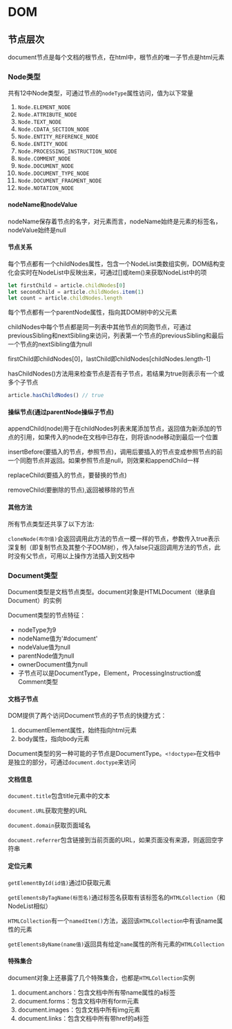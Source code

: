 # DOM

## 节点层次

document节点是每个文档的根节点，在html中，根节点的唯一子节点是html元素

### Node类型

共有12中Node类型，可通过节点的`nodeType`属性访问，值为以下常量

1. `Node.ELEMENT_NODE`
2. `Node.ATTRIBUTE_NODE`
3. `Node.TEXT_NODE`
4. `Node.CDATA_SECTION_NODE`
5. `Node.ENTITY_REFERENCE_NODE`
6. `Node.ENTITY_NODE`
7. `Node.PROCESSING_INSTRUCTION_NODE`
8. `Node.COMMENT_NODE`
9. `Node.DOCUMENT_NODE`
10. `Node.DOCUMENT_TYPE_NODE`
11. `Node.DOCUMENT_FRAGMENT_NODE`
12. `Node.NOTATION_NODE`

#### nodeName和nodeValue

nodeName保存着节点的名字，对元素而言，nodeName始终是元素的标签名，nodeValue始终是null

#### 节点关系

每个节点都有一个childNodes属性，包含一个NodeList类数组实例，DOM结构变化会实时在NodeList中反映出来，可通过[]或item()来获取NodeList中的项

```js
let firstChild = article.childNodes[0]
let secondChild = article.childNodes.item(1)
let count = article.childNodes.length
```

每个节点都有一个parentNode属性，指向其DOM树中的父元素

childNodes中每个节点都是同一列表中其他节点的同胞节点，可通过previousSibling和nextSibling来访问，列表第一个节点的previousSibling和最后一个节点的nextSibling值为null

firstChild即childNodes[0]，lastChild即childNodes[childNodes.length-1]

hasChildNodes()方法用来检查节点是否有子节点，若结果为true则表示有一个或多个子节点

```js
article.hasChildNodes() // true
```

#### 操纵节点(通过parentNode操纵子节点)

appendChild(node)用于在childNodes列表末尾添加节点，返回值为新添加的节点的引用，如果传入的node在文档中已存在，则将该node移动到最后一个位置

insertBefore(要插入的节点，参照节点)，调用后要插入的节点变成参照节点的前一个同胞节点并返回。如果参照节点是null，则效果和appendChild一样

replaceChild(要插入的节点，要替换的节点)

removeChild(要删除的节点),返回被移除的节点

#### 其他方法

所有节点类型还共享了以下方法:

`cloneNode(布尔值)`会返回调用此方法的节点一模一样的节点，参数传入true表示深复制（即复制节点及其整个子DOM树），传入false只返回调用方法的节点，此时没有父节点，可用以上操作方法插入到文档中

### Document类型

Document类型是文档节点类型。document对象是HTMLDocument（继承自Document）的实例

Document类型的节点特征：

- nodeType为9
- nodeName值为'#document'
- nodeValue值为null
- parentNode值为null
- ownerDocument值为null
- 子节点可以是DocumentType，Element，ProcessingInstruction或Comment类型

#### 文档子节点

DOM提供了两个访问Document节点的子节点的快捷方式：

1. documentElement属性，始终指向html元素
2. body属性，指向body元素

Document类型的另一种可能的子节点是DocumentType。`<!doctype>`在文档中是独立的部分，可通过`document.doctype`来访问

#### 文档信息

`document.title`包含title元素中的文本

`document.URL`获取完整的URL

`document.domain`获取页面域名

`document.referrer`包含链接到当前页面的URL，如果页面没有来源，则返回空字符串

#### 定位元素

`getElementById(id值)`通过ID获取元素

`getElementsByTagName(标签名)`通过标签名获取有该标签名的`HTMLCollection`（和NodeList相似）

`HTMLCollection`有一个`namedItem()`方法，返回该`HTMLCollection`中有该name属性的元素

`getElementsByName(name值)`返回具有给定`name`属性的所有元素的`HTMLCollection`

#### 特殊集合

document对象上还暴露了几个特殊集合，也都是`HTMLCollection`实例

1. document.anchors：包含文档中所有带name属性的a标签
2. document.forms：包含文档中所有form元素
3. document.images：包含文档中所有img元素
4. document.links：包含文档中所有带href的a标签